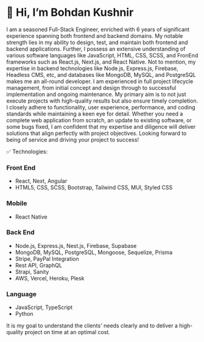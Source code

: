# 👋 Hi, I’m Bohdan Kushnir

I am a seasoned Full-Stack Engineer, enriched with 6 years of significant experience spanning both frontend and backend domains.
My notable strength lies in my ability to design, test, and maintain both frontend and backend applications. Further, I possess an extensive understanding of various software languages like JavaScript, HTML, CSS, SCSS, and FronEnd frameworks such as React.js, Next.js, and React Native. Not to mention, my expertise in backend technologies like Node.js, Express.js, Firebase, Headless CMS, etc, and databases like MongoDB, MySQL, and PostgreSQL makes me an all-round developer.
I am experienced in full project lifecycle management, from initial concept and design through to successful implementation and ongoing maintenance. 
My primary aim is to not just execute projects with high-quality results but also ensure timely completion. I closely adhere to functionality, user experience, performance, and coding standards while maintaining a keen eye for detail.
Whether you need a complete web application from scratch, an update to existing software, or some bugs fixed, I am confident that my expertise and diligence will deliver solutions that align perfectly with project objectives.
Looking forward to being of service and driving your project to success!

✅ Technologies:
### Front End
* React, Next, Angular
* HTML5, CSS, SCSS, Bootstrap, Tailwind CSS, MUI, Styled CSS

### Mobile
* React Native

### Back End
* Node.js, Express.js, Nest.js, Firebase, Supabase
* MongoDB, MySQL, PostgreSQL, Mongoose, Sequelize, Prisma
* Stripe, PayPal Integration
* Rest API, GraphQL
* Strapi, Sanity
* AWS, Vercel, Heroku, Plesk

### Language
* JavaScript, TypeScript
* Python

It is my goal to understand the clients' needs clearly and to deliver a high-quality project on time at an optimal cost.
